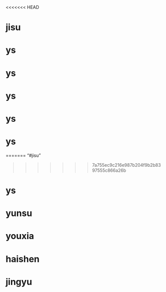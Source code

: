<<<<<<< HEAD
# jisu
# ys
# ys
# ys
# ys
# ys
=======
“#jisu”
>>>>>>> 7a755ec9c216e987b204f9b2b8397555c866a26b
# ys
# yunsu
# youxia
# haishen
# jingyu
